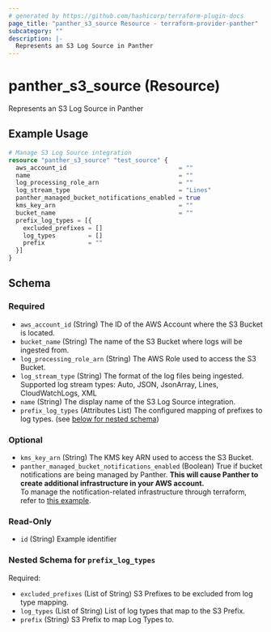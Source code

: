 ```yaml
---
# generated by https://github.com/hashicorp/terraform-plugin-docs
page_title: "panther_s3_source Resource - terraform-provider-panther"
subcategory: ""
description: |-
  Represents an S3 Log Source in Panther
---
```


# panther_s3_source (Resource)

Represents an S3 Log Source in Panther

## Example Usage

```terraform
# Manage S3 Log Source integration
resource "panther_s3_source" "test_source" {
  aws_account_id                               = ""
  name                                         = ""
  log_processing_role_arn                      = ""
  log_stream_type                              = "Lines"
  panther_managed_bucket_notifications_enabled = true
  kms_key_arn                                  = ""
  bucket_name                                  = ""
  prefix_log_types = [{
    excluded_prefixes = []
    log_types         = []
    prefix            = ""
  }]
}
```

<!-- schema generated by tfplugindocs -->
## Schema

### Required

- `aws_account_id` (String) The ID of the AWS Account where the S3 Bucket is located.
- `bucket_name` (String) The name of the S3 Bucket where logs will be ingested from.
- `log_processing_role_arn` (String) The AWS Role used to access the S3 Bucket.
- `log_stream_type` (String) The format of the log files being ingested. Supported log stream types: Auto, JSON, JsonArray, Lines, CloudWatchLogs, XML
- `name` (String) The display name of the S3 Log Source integration.
- `prefix_log_types` (Attributes List) The configured mapping of prefixes to log types. (see [below for nested schema](#nestedatt--prefix_log_types))

### Optional

- `kms_key_arn` (String) The KMS key ARN used to access the S3 Bucket.
- `panther_managed_bucket_notifications_enabled` (Boolean) True if bucket notifications are being managed by Panther.  __This will cause Panther to create additional infrastructure in your AWS account.__ \
To manage the notification-related infrastructure through terraform, refer to [this example](https://github.com/panther-labs/panther-auxiliary/tree/main/terraform/panther_log_processing_notifications).

### Read-Only

- `id` (String) Example identifier

<a id="nestedatt--prefix_log_types"></a>
### Nested Schema for `prefix_log_types`

Required:

- `excluded_prefixes` (List of String) S3 Prefixes to be excluded from log type mapping.
- `log_types` (List of String) List of log types that map to the S3 Prefix.
- `prefix` (String) S3 Prefix to map Log Types to.
